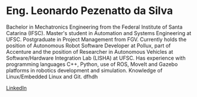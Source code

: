 # Eng. Leonardo Pezenatto da Silva

Bachelor in Mechatronics Engineering from the Federal Institute of Santa Catarina (IFSC). Master's student in Automation and Systems Engineering at UFSC. Postgraduate in Project Management from FGV. Currently holds the position of Autonomous Robot Software Developer at Pollux, part of Accenture and the position of Researcher in Autonomous Vehicles at Software/Hardware Integration Lab (LISHA) at UFSC. Has experience with programming languages C++, Python, use of ROS, MoveIt and Gazebo platforms in robotics development and simulation. Knowledge of Linux/Embedded Linux and Git.
dfhdh

[LinkedIn](https://www.linkedin.com/in/leonardo-pezenatto-da-silva-a17037173/)
